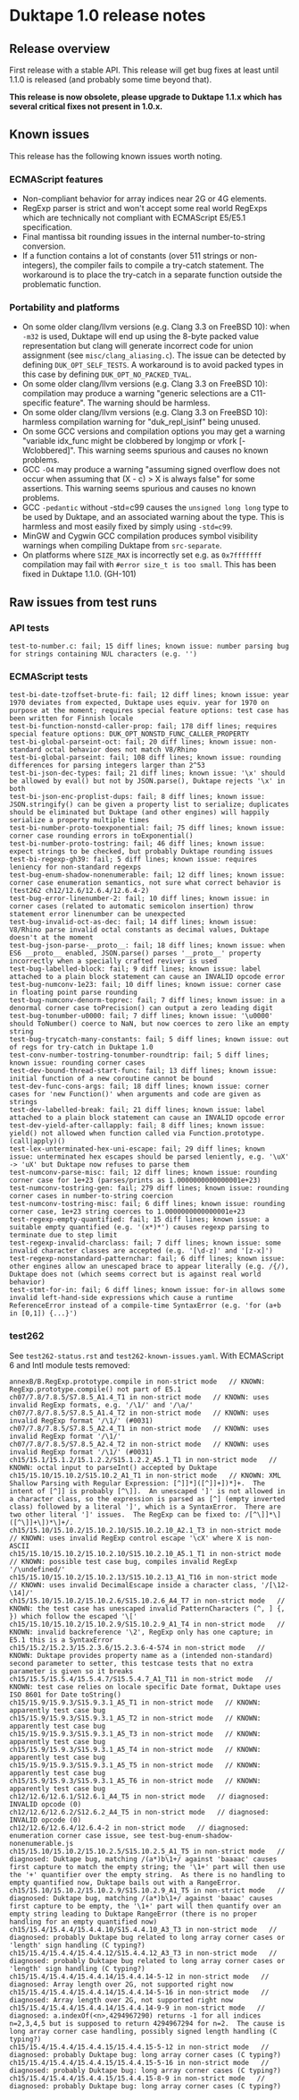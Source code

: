 # Duktape 1.0 release notes

## Release overview

First release with a stable API. This release will get bug fixes at
least until 1.1.0 is released (and probably some time beyond that).

**This release is now obsolete, please upgrade to Duktape 1.1.x which
has several critical fixes not present in 1.0.x.**

## Known issues

This release has the following known issues worth noting.

### ECMAScript features

-   Non-compliant behavior for array indices near 2G or 4G elements.
-   RegExp parser is strict and won\'t accept some real world RegExps
    which are technically not compliant with ECMAScript E5/E5.1
    specification.
-   Final mantissa bit rounding issues in the internal number-to-string
    conversion.
-   If a function contains a lot of constants (over 511 strings or
    non-integers), the compiler fails to compile a try-catch statement.
    The workaround is to place the try-catch in a separate function
    outside the problematic function.

### Portability and platforms

-   On some older clang/llvm versions (e.g. Clang 3.3 on FreeBSD 10):
    when `-m32` is used, Duktape will end up using the 8-byte packed
    value representation but clang will generate incorrect code for
    union assignment (see `misc/clang_aliasing.c`). The issue can be
    detected by defining `DUK_OPT_SELF_TESTS`. A workaround is to avoid
    packed types in this case by defining `DUK_OPT_NO_PACKED_TVAL`.
-   On some older clang/llvm versions (e.g. Clang 3.3 on FreeBSD 10):
    compilation may produce a warning \"generic selections are a
    C11-specific feature\". The warning should be harmless.
-   On some older clang/llvm versions (e.g. Clang 3.3 on FreeBSD 10):
    harmless compilation warning for \"duk_repl_isinf\" being unused.
-   On some GCC versions and compilation options you may get a warning
    \"variable idx_func might be clobbered by longjmp or vfork
    \[-Wclobbered\]\". This warning seems spurious and causes no known
    problems.
-   GCC `-O4` may produce a warning \"assuming signed overflow does not
    occur when assuming that (X - c) \> X is always false\" for some
    assertions. This warning seems spurious and causes no known
    problems.
-   GCC `-pedantic` without -std=c99 causes the `unsigned long long`
    type to be used by Duktape, and an associated warning about the
    type. This is harmless and most easily fixed by simply using
    `-std=c99`.
-   MinGW and Cygwin GCC compilation produces symbol visibility warnings
    when compiling Duktape from `src-separate`.
-   On platforms where `SIZE_MAX` is incorrectly set e.g. as
    `0x7fffffff` compilation may fail with `#error size_t is too small`.
    This has been fixed in Duktape 1.1.0. (GH-101)

## Raw issues from test runs

### API tests

    test-to-number.c: fail; 15 diff lines; known issue: number parsing bug for strings containing NUL characters (e.g. '')

### ECMAScript tests

    test-bi-date-tzoffset-brute-fi: fail; 12 diff lines; known issue: year 1970 deviates from expected, Duktape uses equiv. year for 1970 on purpose at the moment; requires special feature options: test case has been written for Finnish locale
    test-bi-function-nonstd-caller-prop: fail; 178 diff lines; requires special feature options: DUK_OPT_NONSTD_FUNC_CALLER_PROPERTY
    test-bi-global-parseint-oct: fail; 20 diff lines; known issue: non-standard octal behavior does not match V8/Rhino
    test-bi-global-parseint: fail; 108 diff lines; known issue: rounding differences for parsing integers larger than 2^53
    test-bi-json-dec-types: fail; 21 diff lines; known issue: '\x' should be allowed by eval() but not by JSON.parse(), Duktape rejects '\x' in both
    test-bi-json-enc-proplist-dups: fail; 8 diff lines; known issue: JSON.stringify() can be given a property list to serialize; duplicates should be eliminated but Duktape (and other engines) will happily serialize a property multiple times
    test-bi-number-proto-toexponential: fail; 75 diff lines; known issue: corner case rounding errors in toExponential()
    test-bi-number-proto-tostring: fail; 46 diff lines; known issue: expect strings to be checked, but probably Duktape rounding issues
    test-bi-regexp-gh39: fail; 5 diff lines; known issue: requires leniency for non-standard regexps
    test-bug-enum-shadow-nonenumerable: fail; 12 diff lines; known issue: corner case enumeration semantics, not sure what correct behavior is (test262 ch12/12.6/12.6.4/12.6.4-2)
    test-bug-error-linenumber-2: fail; 10 diff lines; known issue: in corner cases (related to automatic semicolon insertion) throw statement error linenumber can be unexpected
    test-bug-invalid-oct-as-dec: fail; 14 diff lines; known issue: V8/Rhino parse invalid octal constants as decimal values, Duktape doesn't at the moment
    test-bug-json-parse-__proto__: fail; 18 diff lines; known issue: when ES6 __proto__ enabled, JSON.parse() parses '__proto__' property incorrectly when a specially crafted reviver is used
    test-bug-labelled-block: fail; 9 diff lines; known issue: label attached to a plain block statement can cause an INVALID opcode error
    test-bug-numconv-1e23: fail; 10 diff lines; known issue: corner case in floating point parse rounding
    test-bug-numconv-denorm-toprec: fail; 7 diff lines; known issue: in a denormal corner case toPrecision() can output a zero leading digit
    test-bug-tonumber-u0000: fail; 7 diff lines; known issue: '\u0000' should ToNumber() coerce to NaN, but now coerces to zero like an empty string
    test-bug-trycatch-many-constants: fail; 5 diff lines; known issue: out of regs for try-catch in Duktape 1.0
    test-conv-number-tostring-tonumber-roundtrip: fail; 5 diff lines; known issue: rounding corner cases
    test-dev-bound-thread-start-func: fail; 13 diff lines; known issue: initial function of a new coroutine cannot be bound
    test-dev-func-cons-args: fail; 18 diff lines; known issue: corner cases for 'new Function()' when arguments and code are given as strings
    test-dev-labelled-break: fail; 21 diff lines; known issue: label attached to a plain block statement can cause an INVALID opcode error
    test-dev-yield-after-callapply: fail; 8 diff lines; known issue: yield() not allowed when function called via Function.prototype.(call|apply)()
    test-lex-unterminated-hex-uni-escape: fail; 29 diff lines; known issue: unterminated hex escapes should be parsed leniently, e.g. '\uX' -> 'uX' but Duktape now refuses to parse them
    test-numconv-parse-misc: fail; 12 diff lines; known issue: rounding corner case for 1e+23 (parses/prints as 1.0000000000000001e+23)
    test-numconv-tostring-gen: fail; 279 diff lines; known issue: rounding corner cases in number-to-string coercion
    test-numconv-tostring-misc: fail; 6 diff lines; known issue: rounding corner case, 1e+23 string coerces to 1.0000000000000001e+23
    test-regexp-empty-quantified: fail; 15 diff lines; known issue: a suitable empty quantified (e.g. '(x*)*') causes regexp parsing to terminate due to step limit
    test-regexp-invalid-charclass: fail; 7 diff lines; known issue: some invalid character classes are accepted (e.g. '[\d-z]' and '[z-x]')
    test-regexp-nonstandard-patternchar: fail; 6 diff lines; known issue: other engines allow an unescaped brace to appear literally (e.g. /{/), Duktape does not (which seems correct but is against real world behavior)
    test-stmt-for-in: fail; 6 diff lines; known issue: for-in allows some invalid left-hand-side expressions which cause a runtime ReferenceError instead of a compile-time SyntaxError (e.g. 'for (a+b in [0,1]) {...}')

### test262

See `test262-status.rst` and `test262-known-issues.yaml`. With
ECMAScript 6 and Intl module tests removed:

    annexB/B.RegExp.prototype.compile in non-strict mode   // KNOWN: RegExp.prototype.compile() not part of E5.1
    ch07/7.8/7.8.5/S7.8.5_A1.4_T1 in non-strict mode   // KNOWN: uses invalid RegExp formats, e.g. '/\1/' and '/\a/'
    ch07/7.8/7.8.5/S7.8.5_A1.4_T2 in non-strict mode   // KNOWN: uses invalid RegExp format '/\1/' (#0031)
    ch07/7.8/7.8.5/S7.8.5_A2.4_T1 in non-strict mode   // KNOWN: uses invalid RegExp format '/\1/'
    ch07/7.8/7.8.5/S7.8.5_A2.4_T2 in non-strict mode   // KNOWN: uses invalid RegExp format '/\1/' (#0031)
    ch15/15.1/15.1.2/15.1.2.2/S15.1.2.2_A5.1_T1 in non-strict mode   // KNOWN: octal input to parseInt() accepted by Duktape
    ch15/15.10/15.10.2/S15.10.2_A1_T1 in non-strict mode   // KNOWN: XML Shallow Parsing with Regular Expression: [^]]*]([^]]+])*]+.  The intent of [^]] is probably [^\]].  An unescaped ']' is not allowed in a character class, so the expression is parsed as [^] (empty inverted class) followed by a literal ']', which is a SyntaxError.  There are two other literal ']' issues.  The RegExp can be fixed to: /[^\]]*\]([^\]]+\])*\]+/.
    ch15/15.10/15.10.2/15.10.2.10/S15.10.2.10_A2.1_T3 in non-strict mode   // KNOWN: uses invalid RegExp control escape '\cX' where X is non-ASCII
    ch15/15.10/15.10.2/15.10.2.10/S15.10.2.10_A5.1_T1 in non-strict mode   // KNOWN: possible test case bug, compiles invalid RegExp '/\undefined/'
    ch15/15.10/15.10.2/15.10.2.13/S15.10.2.13_A1_T16 in non-strict mode   // KNOWN: uses invalid DecimalEscape inside a character class, '/[\12-\14]/'
    ch15/15.10/15.10.2/15.10.2.6/S15.10.2.6_A4_T7 in non-strict mode   // KNOWN: the test case has unescaped invalid PatternCharacters (^, ] {, }) which follow the escaped '\['
    ch15/15.10/15.10.2/15.10.2.9/S15.10.2.9_A1_T4 in non-strict mode   // KNOWN: invalid backreference '\2', RegExp only has one capture; in E5.1 this is a SyntaxError
    ch15/15.2/15.2.3/15.2.3.6/15.2.3.6-4-574 in non-strict mode   // KNOWN: Duktape provides property name as a (intended non-standard) second parameter to setter, this testcase tests that no extra parameter is given so it breaks
    ch15/15.5/15.5.4/15.5.4.7/S15.5.4.7_A1_T11 in non-strict mode   // KNOWN: test case relies on locale specific Date format, Duktape uses ISO 8601 for Date toString()
    ch15/15.9/15.9.3/S15.9.3.1_A5_T1 in non-strict mode   // KNOWN: apparently test case bug
    ch15/15.9/15.9.3/S15.9.3.1_A5_T2 in non-strict mode   // KNOWN: apparently test case bug
    ch15/15.9/15.9.3/S15.9.3.1_A5_T3 in non-strict mode   // KNOWN: apparently test case bug
    ch15/15.9/15.9.3/S15.9.3.1_A5_T4 in non-strict mode   // KNOWN: apparently test case bug
    ch15/15.9/15.9.3/S15.9.3.1_A5_T5 in non-strict mode   // KNOWN: apparently test case bug
    ch15/15.9/15.9.3/S15.9.3.1_A5_T6 in non-strict mode   // KNOWN: apparently test case bug
    ch12/12.6/12.6.1/S12.6.1_A4_T5 in non-strict mode   // diagnosed: INVALID opcode (0)
    ch12/12.6/12.6.2/S12.6.2_A4_T5 in non-strict mode   // diagnosed: INVALID opcode (0)
    ch12/12.6/12.6.4/12.6.4-2 in non-strict mode   // diagnosed: enumeration corner case issue, see test-bug-enum-shadow-nonenumerable.js
    ch15/15.10/15.10.2/15.10.2.5/S15.10.2.5_A1_T5 in non-strict mode   // diagnosed: Duktape bug, matching /(a*)b\1+/ against 'baaaac' causes first capture to match the empty string; the '\1+' part will then use the '+' quantifier over the empty string.  As there is no handling to empty quantified now, Duktape bails out with a RangeError.
    ch15/15.10/15.10.2/15.10.2.9/S15.10.2.9_A1_T5 in non-strict mode   // diagnosed: Duktape bug, matching /(a*)b\1+/ against 'baaac' causes first capture to be empty, the '\1+' part will then quantify over an empty string leading to Duktape RangeError (there is no proper handling for an empty quantified now)
    ch15/15.4/15.4.4/15.4.4.10/S15.4.4.10_A3_T3 in non-strict mode   // diagnosed: probably Duktape bug related to long array corner cases or 'length' sign handling (C typing?)
    ch15/15.4/15.4.4/15.4.4.12/S15.4.4.12_A3_T3 in non-strict mode   // diagnosed: probably Duktape bug related to long array corner cases or 'length' sign handling (C typing?)
    ch15/15.4/15.4.4/15.4.4.14/15.4.4.14-5-12 in non-strict mode   // diagnosed: Array length over 2G, not supported right now
    ch15/15.4/15.4.4/15.4.4.14/15.4.4.14-5-16 in non-strict mode   // diagnosed: Array length over 2G, not supported right now
    ch15/15.4/15.4.4/15.4.4.14/15.4.4.14-9-9 in non-strict mode   // diagnosed: a.indexOf(<n>,4294967290) returns -1 for all indices n=2,3,4,5 but is supposed to return 4294967294 for n=2.  The cause is long array corner case handling, possibly signed length handling (C typing?)
    ch15/15.4/15.4.4/15.4.4.15/15.4.4.15-5-12 in non-strict mode   // diagnosed: probably Duktape bug: long array corner cases (C typing?)
    ch15/15.4/15.4.4/15.4.4.15/15.4.4.15-5-16 in non-strict mode   // diagnosed: probably Duktape bug: long array corner cases (C typing?)
    ch15/15.4/15.4.4/15.4.4.15/15.4.4.15-8-9 in non-strict mode   // diagnosed: probably Duktape bug: long array corner cases (C typing?)

